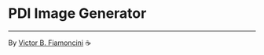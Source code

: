 # PDI Image Generator

----------
By [Victor B. Fiamoncini](https://github.com/Victor-Fiamoncini) ☕️
